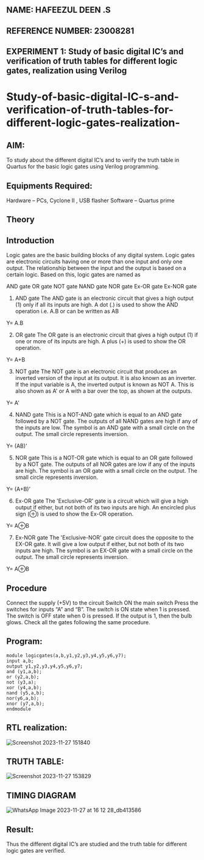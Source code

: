 ## NAME: HAFEEZUL DEEN .S
## REFERENCE NUMBER: 23008281
## EXPERIMENT 1: Study of basic digital IC’s and verification of truth tables for different logic gates, realization using Verilog


# Study-of-basic-digital-IC-s-and-verification-of-truth-tables-for-different-logic-gates-realization-
## AIM:
To study about the different digital IC’s and to verify the truth table in Quartus for the basic logic gates using Verilog programming.

## Equipments Required:
Hardware – PCs, Cyclone II , USB flasher
Software – Quartus prime
## Theory
## Introduction
Logic gates are the basic building blocks of any digital system. Logic gates are electronic circuits having one or more than one input and only one output. The relationship between the input and the output is based on a certain logic. Based on this, logic gates are named as

AND gate
OR gate
NOT gate
NAND gate
NOR gate
Ex-OR gate
Ex-NOR gate
1) AND gate
The AND gate is an electronic circuit that gives a high output (1) only if all its inputs are high. A dot (.) is used to show the AND operation i.e. A.B or can be written as AB

Y= A.B

2) OR gate
The OR gate is an electronic circuit that gives a high output (1) if one or more of its inputs are high. A plus (+) is used to show the OR operation.

Y= A+B

3) NOT gate
The NOT gate is an electronic circuit that produces an inverted version of the input at its output. It is also known as an inverter. If the input variable is A, the inverted output is known as NOT A. This is also shown as A' or A with a bar over the top, as shown at the outputs.

Y= A'

4) NAND gate
This is a NOT-AND gate which is equal to an AND gate followed by a NOT gate. The outputs of all NAND gates are high if any of the inputs are low. The symbol is an AND gate with a small circle on the output. The small circle represents inversion.

Y= (AB)’

5) NOR gate
This is a NOT-OR gate which is equal to an OR gate followed by a NOT gate. The outputs of all NOR gates are low if any of the inputs are high. The symbol is an OR gate with a small circle on the output. The small circle represents inversion.

Y= (A+B)’

6) Ex-OR gate
The 'Exclusive-OR' gate is a circuit which will give a high output if either, but not both of its two inputs are high. An encircled plus sign (⊕) is used to show the Ex-OR operation.

Y= A⊕B

7) Ex-NOR gate
The 'Exclusive-NOR' gate circuit does the opposite to the EX-OR gate. It will give a low output if either, but not both of its two inputs are high. The symbol is an EX-OR gate with a small circle on the output. The small circle represents inversion.

Y= A⊕B

## Procedure
Connect the supply (+5V) to the circuit
Switch ON the main switch
Press the switches for inputs “A” and “B”. The switch is ON state when 1 is pressed. The switch is OFF state when 0 is pressed.
If the output is 1, then the bulb glows.
Check all the gates following the same procedure.
## Program:
```
module logicgates(a,b,y1,y2,y3,y4,y5,y6,y7);
input a,b;
output y1,y2,y3,y4,y5,y6,y7;
and (y1,a,b);
or (y2,a,b);
not (y3,a);
xor (y4,a,b);
nand (y5,a,b);
nor(y6,a,b);
xnor (y7,a,b);
endmodule

```
## RTL realization:
![Screenshot 2023-11-27 151840](https://github.com/Hafeezuldeen/Study-of-basic-digital-IC-s-and-verification-of-truth-tables-for-different-logic-gates-realization-/assets/144979314/f7726398-f2fd-47c7-9791-e79e0afa82f6)

## TRUTH TABLE:
![Screenshot 2023-11-27 153829](https://github.com/Hafeezuldeen/Study-of-basic-digital-IC-s-and-verification-of-truth-tables-for-different-logic-gates-realization-/assets/144979314/96f13d5f-ec9c-48d5-ba7a-f5da41cbf160)

## TIMING DIAGRAM
![WhatsApp Image 2023-11-27 at 16 12 28_db413586](https://github.com/Hafeezuldeen/Study-of-basic-digital-IC-s-and-verification-of-truth-tables-for-different-logic-gates-realization-/assets/144979314/0422062a-f7db-44ec-b9e4-94a5bb53755b)

## Result:
Thus the different digital IC’s are studied and the truth table for different logic gates are verified.
